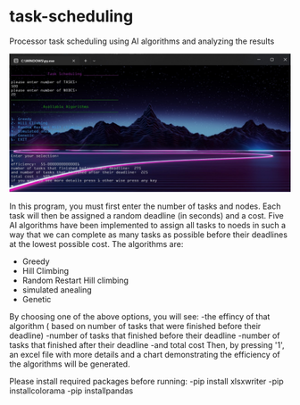 # task-scheduling
Processor task scheduling using AI algorithms and analyzing the results

![output screenshot](https://github.com/pard1s/task-scheduling/blob/main/screenshot.jpg)

In this program, you must first enter the number of tasks and nodes. Each task will then be assigned a random deadline (in seconds) and a cost. Five AI algorithms have been implemented to assign all tasks to noeds in such a way that we can complete as many tasks as possible before their deadlines at the lowest possible cost.
The algorithms are:
  - Greedy
  - Hill Climbing
  - Random Restart Hill climbing
  - simulated anealing
  - Genetic
  
By choosing one of the above options, you will see:
  -the effincy of that algorithm ( based on number of tasks that were finished before their deadline)
  -number of tasks that finished before their deadline
  -number of tasks that finished after their deadline
  -and total cost
Then, by pressing '1', an excel file with more details and a chart demonstrating the efficiency of the algorithms will be generated.

Please install required packages before running:
    -pip install xlsxwriter
    -pip installcolorama
    -pip installpandas
